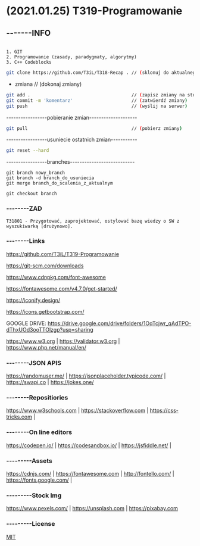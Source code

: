 # (2021.01.25) T319-Programowanie

## -------INFO
```

1. GIT
2. Programowanie (zasady, paradygmaty, algorytmy)
3. C++ Codeblocks
```
```bash
git clone https://github.com/T3iL/T318-Recap . // (sklonuj do aktualnego katalogu, brak . utworzy katalog)
```
 - zmiana                                      // (dokonaj zmiany)
```bash
git add .                                      // (zapisz zmiany na stosie)
git commit -m 'komentarz'                      // (zatwierdź zmiany)
git push                                       // (wyślij na serwer)
``` 
 -----------------pobieranie zmian--------------------
```bash
git pull                                       // (pobierz zmiany)
```
-----------------usuniecie ostatnich zmian-----------
```bash
git reset --hard
```
-----------------branches---------------------------
```
git branch nowy_branch
git branch -d branch_do_usuniecia
git merge branch_do_scalenia_z_aktualnym

git checkout branch
```
### --------ZAD

```
T31801 - Przygotować, zaprojektować, ostylować bazę wiedzy o SW z wyszukiwarką [drużynowo].
```

### --------Links
https://github.com/T3iL/T319-Programowanie

https://git-scm.com/downloads

https://www.cdnpkg.com/font-awesome

https://fontawesome.com/v4.7.0/get-started/

https://iconify.design/

https://icons.getbootstrap.com/

GOOGLE DRIVE: 
https://drive.google.com/drive/folders/1OqTcjwr_qAdTPO-dThxUOd3ooTTOlzgp?usp=sharing

https://www.w3.org | https://validator.w3.org | https://www.php.net/manual/en/
### --------JSON APIS
https://randomuser.me/ | https://jsonplaceholder.typicode.com/ | https://swapi.co | https://jokes.one/
### --------Repositiories
https://www.w3schools.com | https://stackoverflow.com | https://css-tricks.com |
### --------On line editors
https://codepen.io/ | https://codesandbox.io/ | https://jsfiddle.net/ |
### ---------Assets
https://cdnjs.com/ | https://fontawesome.com | http://fontello.com/ | https://fonts.google.com/ |
### ---------Stock Img
https://www.pexels.com/ | https://unsplash.com | https://pixabay.com
### ---------License
[MIT](https://choosealicense.com/licenses/mit/)
